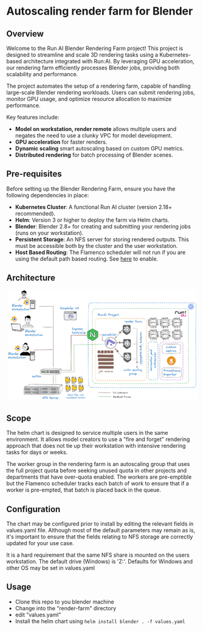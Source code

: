 # Autoscaling render farm for Blender

## Overview

Welcome to the Run AI Blender Rendering Farm project! This project is designed to streamline and scale 3D rendering tasks using a Kubernetes-based architecture integrated with Run:AI. By leveraging GPU acceleration, our rendering farm efficiently processes Blender jobs, providing both scalability and performance.

The project automates the setup of a rendering farm, capable of handling large-scale Blender rendering workloads. Users can submit rendering jobs, monitor GPU usage, and optimize resource allocation to maximize performance.

Key features include:

- **Model on workstation, render remote** allows multiple users and negates the need to use a clunky VPC for model development.
- **GPU acceleration** for faster renders.
- **Dynamic scaling** smart autoscaling based on custom GPU metrics.
- **Distributed rendering** for batch processing of Blender scenes.

## Pre-requisites

Before setting up the Blender Rendering Farm, ensure you have the following dependencies in place:

- **Kubernetes Cluster**: A functional Run AI cluster (version 2.18+ recommended).
- **Helm**: Version 3 or higher to deploy the farm via Helm charts.
- **Blender**: Blender 2.8+ for creating and submitting your rendering jobs (runs on your workstation).
- **Persistent Storage**: An NFS server for storing rendered outputs. This must be accessible both by the cluster and the user workstation.
- **Host Based Routing**: The Flamenco scheduler will not run if you are using the default path based routing. See [here](https://docs.run.ai/latest/admin/config/allow-external-access-to-containers/?h=routing#workspaces-configuration) to enable.

## Architecture

<p align="center">
  <img src="architecture/architecture.png" alt="Architecture" width="500" />
</p>

## Scope

The helm chart is designed to service multiple users in the same environment. It allows model creators to use a "fire and forget" rendering approach that does not tie up their workstation with intensive rendering tasks for days or weeks.

The worker group in the rendering farm is an autoscaling group that uses the full project quota before seeking unused quota in other projects and departments that have over-quota enabled. The workers are pre-emptible but the Flamenco scheduler tracks each batch of work to ensure that if a worker is pre-empted, that batch is placed back in the queue.

## Configuration

The chart may be configured prior to install by editing the relevant fields in values.yaml file. Although most of the default parameters may remain as is, it's important to ensure that the fields relating to NFS storage are correctly updated for your use case.

It is a hard requirement that the same NFS share is mounted on the users workstation. The default drive (Windows) is 'Z:\'. Defaults for Windows and other OS may be set in values.yaml

## Usage

- Clone this repo to you blender machine
- Change into the "render-farm" directory
- edit "values.yaml"
- Install the helm chart using `helm install blender . -f values.yaml`